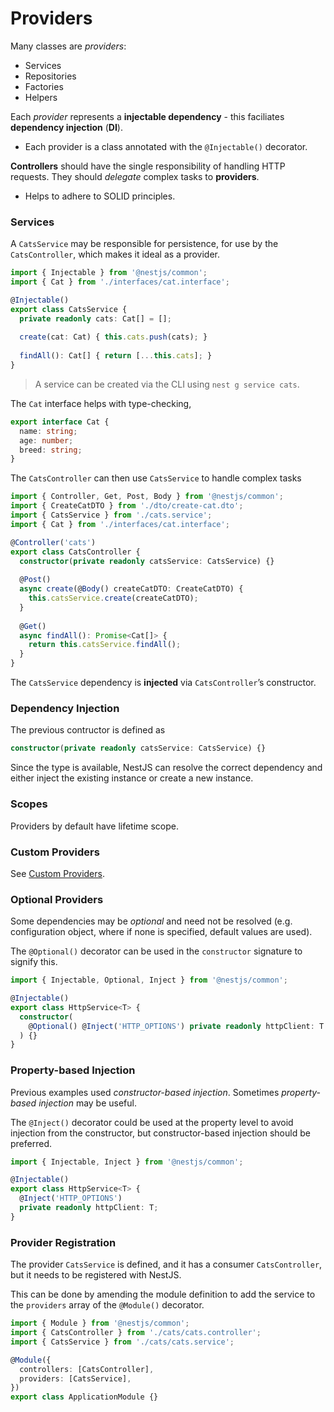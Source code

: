 # Providers

Many classes are *providers*:

- Services
- Repositories
- Factories
- Helpers

Each *provider* represents a **injectable dependency** - this faciliates **dependency injection** (**DI**).

- Each provider is a class annotated with the `@Injectable()` decorator.

**Controllers** should have the single responsibility of handling HTTP requests. They should *delegate* complex tasks to **providers**.

- Helps to adhere to SOLID principles.

### Services

A `CatsService` may be responsible for persistence, for use by the `CatsController`, which makes it ideal as a provider.

```typescript
import { Injectable } from '@nestjs/common';
import { Cat } from './interfaces/cat.interface';

@Injectable()
export class CatsService {
  private readonly cats: Cat[] = [];
  
  create(cat: Cat) { this.cats.push(cats); }
  
  findAll(): Cat[] { return [...this.cats]; }
}
```

> A service can be created via the CLI using `nest g service cats`.

The `Cat` interface helps with type-checking,

```typescript
export interface Cat {
  name: string;
  age: number;
  breed: string;
}
```

The `CatsController` can then use `CatsService` to handle complex tasks

```typescript
import { Controller, Get, Post, Body } from '@nestjs/common';
import { CreateCatDTO } from './dto/create-cat.dto';
import { CatsService } from './cats.service';
import { Cat } from './interfaces/cat.interface';

@Controller('cats')
export class CatsController {
  constructor(private readonly catsService: CatsService) {}
  
  @Post()
  async create(@Body() createCatDTO: CreateCatDTO) {
    this.catsService.create(createCatDTO);
  }
  
  @Get()
  async findAll(): Promise<Cat[]> {
    return this.catsService.findAll();
  }
}
```

The `CatsService` dependency is **injected** via `CatsController`’s constructor.

### Dependency Injection

The previous contructor is defined as

```typescript
constructor(private readonly catsService: CatsService) {}
```

Since the type is available, NestJS can resolve the correct dependency and either inject the existing instance or create a new instance.

### Scopes

Providers by default have lifetime scope.

### Custom Providers

See [Custom Providers](custom-modules.md).

### Optional Providers

Some dependencies may be *optional* and need not be resolved (e.g. configuration object, where if none is specified, default values are used).

The `@Optional()` decorator can be used in the `constructor` signature to signify this.

```typescript
import { Injectable, Optional, Inject } from '@nestjs/common';

@Injectable()
export class HttpService<T> {
  constructor(
  	@Optional() @Inject('HTTP_OPTIONS') private readonly httpClient: T
  ) {}
}
```

### Property-based Injection

Previous examples used *constructor-based injection*. Sometimes *property-based injection* may be useful.

The `@Inject()` decorator could be used at the property level to avoid injection from the constructor, but constructor-based injection should be preferred.

```typescript
import { Injectable, Inject } from '@nestjs/common';

@Injectable()
export class HttpService<T> {
  @Inject('HTTP_OPTIONS')
  private readonly httpClient: T;
}
```

### Provider Registration

The provider `CatsService` is defined, and it has a consumer `CatsController`, but it needs to be registered with NestJS.

This can be done by amending the module definition to add the service to the `providers` array of the `@Module()` decorator.

```typescript
import { Module } from '@nestjs/common';
import { CatsController } from './cats/cats.controller';
import { CatsService } from './cats/cats.service';

@Module({
  controllers: [CatsController],
  providers: [CatsService],
})
export class ApplicationModule {}
```


